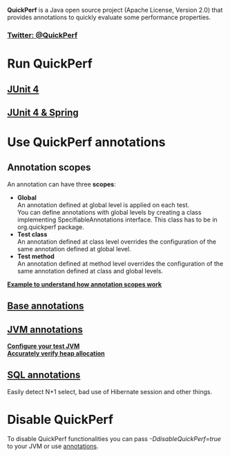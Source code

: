 **QuickPerf** is a Java open source project (Apache License, Version 2.0) that provides annotations to quickly evaluate some performance properties. <br>

### [Twitter: @QuickPerf](https://twitter.com/quickperf)

# Run QuickPerf
## [JUnit 4](https://github.com/quick-perf/doc/wiki/JUnit-4)
## [JUnit 4 & Spring](https://github.com/quick-perf/doc/wiki/JUnit-4--&-Spring)

# Use QuickPerf annotations
## Annotation scopes
An annotation can have three **scopes**:
* **Global** <br>
An annotation defined at global level is applied on each test.<br>
You can define annotations with global levels by creating a class implementing SpecifiableAnnotations interface. This class has to be in org.quickperf package.
* **Test class** <br>
An annotation defined at class level overrides the configuration of the same annotation defined at global level.
* **Test method** <br>
An annotation defined at method level overrides the configuration of the same annotation defined at class and global levels.

**[Example to understand how annotation scopes work](https://github.com/quick-perf/doc/wiki/Example-to-understand-how-annotation-scopes-work)**

## [Base annotations](https://github.com/quick-perf/doc/wiki/base-annotations)
## [JVM annotations](https://github.com/quick-perf/doc/wiki/JVM-annotations)
[**Configure your test JVM**](JVM-annotations#Configure-your-test-JVM)<br>
[**Accurately verify heap allocation**](JVM-annotations#Accurately-verify-heap-allocation)
## [SQL annotations](https://github.com/quick-perf/doc/wiki/SQL-annotations)
Easily detect N+1 select, bad use of Hibernate session and other things.

# Disable QuickPerf
To disable QuickPerf functionalities you can pass *-DdisableQuickPerf=true* to your JVM or use [annotations](https://github.com/quick-perf/doc/wiki/base-annotations).